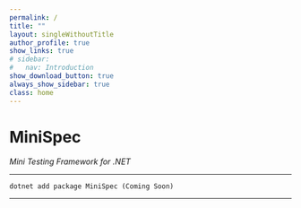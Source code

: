 ```yaml
---
permalink: /
title: ""
layout: singleWithoutTitle
author_profile: true
show_links: true
# sidebar:
#   nav: Introduction
show_download_button: true
always_show_sidebar: true
class: home
---
```



# MiniSpec

_Mini Testing Framework for .NET_

---

<i class="fad fa-terminal"></i> `dotnet add package MiniSpec (Coming Soon)`

---
